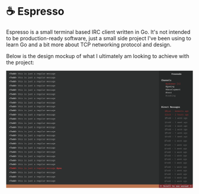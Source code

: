 # :coffee: Espresso

Espresso is a small terminal based IRC client written in Go. It's not intended to be
production-ready software, just a small side project I've been using to learn Go and 
a bit more about TCP networking protocol and design.

Below is the design mockup of what I ultimately am looking to achieve with the project:

![](/docs/navigation_pane_overflow.png)